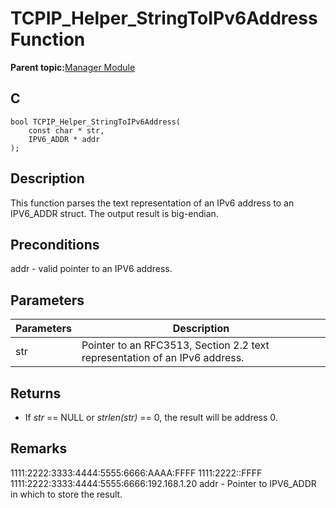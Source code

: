 # TCPIP\_Helper\_StringToIPv6Address Function

**Parent topic:**[Manager Module](GUID-B37C4F4C-DC2D-48D9-9909-AACBA987B57A.md)

## C

```
bool TCPIP_Helper_StringToIPv6Address(
    const char * str, 
    IPV6_ADDR * addr
);
```

## Description

This function parses the text representation of an IPv6 address to an IPV6\_ADDR struct. The output result is big-endian.

## Preconditions

addr - valid pointer to an IPV6 address.

## Parameters

|Parameters|Description|
|----------|-----------|
|str|Pointer to an RFC3513, Section 2.2 text representation of an IPv6 address.|

## Returns

-   If *str* == NULL or *strlen\(str\)* == 0, the result will be address 0.


## Remarks

1111:2222:3333:4444:5555:6666:AAAA:FFFF 1111:2222::FFFF 1111:2222:3333:4444:5555:6666:192.168.1.20 addr - Pointer to IPV6\_ADDR in which to store the result.

